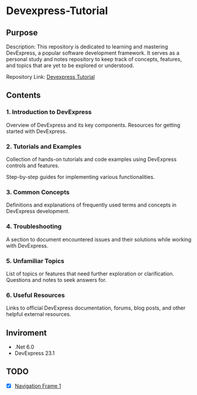 # Devexpress-Tutorial

## Purpose

Description: This repository is dedicated to learning and mastering DevExpress, a popular software development framework. It serves as a personal study and notes repository to keep track of concepts, features, and topics that are yet to be explored or understood.

Repository Link: [Devexpress Tutorial](https://github.com/MizzleAa/Devexpress-Tutorial)

## Contents

### 1. Introduction to DevExpress

Overview of DevExpress and its key components.
Resources for getting started with DevExpress.

### 2. Tutorials and Examples

Collection of hands-on tutorials and code examples using DevExpress controls and features.

Step-by-step guides for implementing various functionalities.

### 3. Common Concepts

Definitions and explanations of frequently used terms and concepts in DevExpress development.

### 4. Troubleshooting

A section to document encountered issues and their solutions while working with DevExpress.

### 5. Unfamiliar Topics

List of topics or features that need further exploration or clarification.
Questions and notes to seek answers for.

### 6. Useful Resources

Links to official DevExpress documentation, forums, blog posts, and other helpful external resources.


## Inviroment

- .Net 6.0 
- DevExpress 23.1 


## TODO

- [X] [Navigation Frame 1](./NavigationFrame1/README.md)
